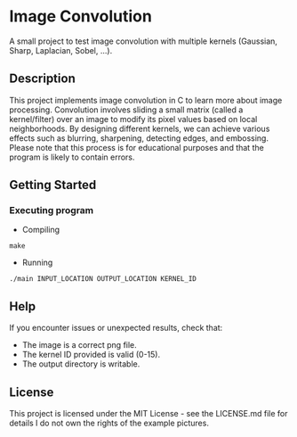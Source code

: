 # Image Convolution

A small project to test image convolution with multiple kernels (Gaussian, Sharp, Laplacian, Sobel, ...).

## Description

This project implements image convolution in C to learn more about image processing. Convolution involves sliding a small matrix (called a kernel/filter) over an image to modify its pixel values based on local neighborhoods.
By designing different kernels, we can achieve various effects such as blurring, sharpening, detecting edges, and embossing. Please note that this process is for educational purposes and that the program is likely to contain errors.

## Getting Started

### Executing program

* Compiling
```
make
```
* Running
```
./main INPUT_LOCATION OUTPUT_LOCATION KERNEL_ID
```

## Help

If you encounter issues or unexpected results, check that:
* The image is a correct png file.
* The kernel ID provided is valid (0-15).
* The output directory is writable.

## License

This project is licensed under the MIT License - see the LICENSE.md file for details
I do not own the rights of the example pictures.
